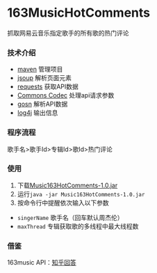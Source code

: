 # 163MusicHotComments
抓取网易云音乐指定歌手的所有歌的热门评论
### 技术介绍
- [maven](https://maven.apache.org/) 管理项目
- [jsoup](https://jsoup.org/) 解析页面元素
- [requests](https://github.com/clearthesky/requests) 获取API数据
- [Commons Codec](https://commons.apache.org/proper/commons-codec/) 处理api请求参数
- [gosn](https://github.com/google/gson) 解析API数据
- [log4j](https://logging.apache.org/log4j/2.x/) 输出信息

### 程序流程
歌手名>歌手Id>专辑Id>歌Id>热门评论

### 使用
1. 下载[Music163HotComments-1.0.jar](https://github.com/zonas0574/163MusicHotComments/releases/tag/1.0)
2. 运行`java -jar Music163HotComments-1.0.jar`
3. 按命令行中提醒依次输入以下参数
  - `singerName` 歌手名（回车默认周杰伦）
  - `maxThread` 专辑获取歌的多线程中最大线程数

### 借鉴
163music API：[知乎回答](https://www.zhihu.com/question/36081767/answer/140287795)

